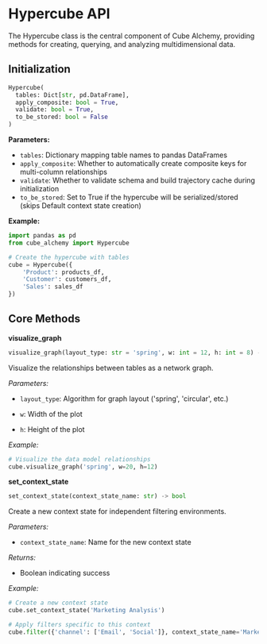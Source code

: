# Hypercube API

The Hypercube class is the central component of Cube Alchemy, providing methods for creating, querying, and analyzing multidimensional data.

## Initialization

```python
Hypercube(
  tables: Dict[str, pd.DataFrame],
  apply_composite: bool = True,
  validate: bool = True,
  to_be_stored: bool = False
)
```

**Parameters:**

- `tables`: Dictionary mapping table names to pandas DataFrames
- `apply_composite`: Whether to automatically create composite keys for multi-column relationships
- `validate`: Whether to validate schema and build trajectory cache during initialization
- `to_be_stored`: Set to True if the hypercube will be serialized/stored (skips Default context state creation)

**Example:**

```python
import pandas as pd
from cube_alchemy import Hypercube

# Create the hypercube with tables
cube = Hypercube({
    'Product': products_df,
    'Customer': customers_df,
    'Sales': sales_df
})
```

## Core Methods

**visualize_graph**

```python
visualize_graph(layout_type: str = 'spring', w: int = 12, h: int = 8) -> None
```

Visualize the relationships between tables as a network graph.

*Parameters:*

- `layout_type`: Algorithm for graph layout ('spring', 'circular', etc.)

- `w`: Width of the plot

- `h`: Height of the plot

*Example:*

```python
# Visualize the data model relationships
cube.visualize_graph('spring', w=20, h=12)
```

**set_context_state**

```python
set_context_state(context_state_name: str) -> bool
```

Create a new context state for independent filtering environments.

*Parameters:*

- `context_state_name`: Name for the new context state

*Returns:*

- Boolean indicating success

*Example:*

```python
# Create a new context state
cube.set_context_state('Marketing Analysis')

# Apply filters specific to this context
cube.filter({'channel': ['Email', 'Social']}, context_state_name='Marketing Analysis')
```